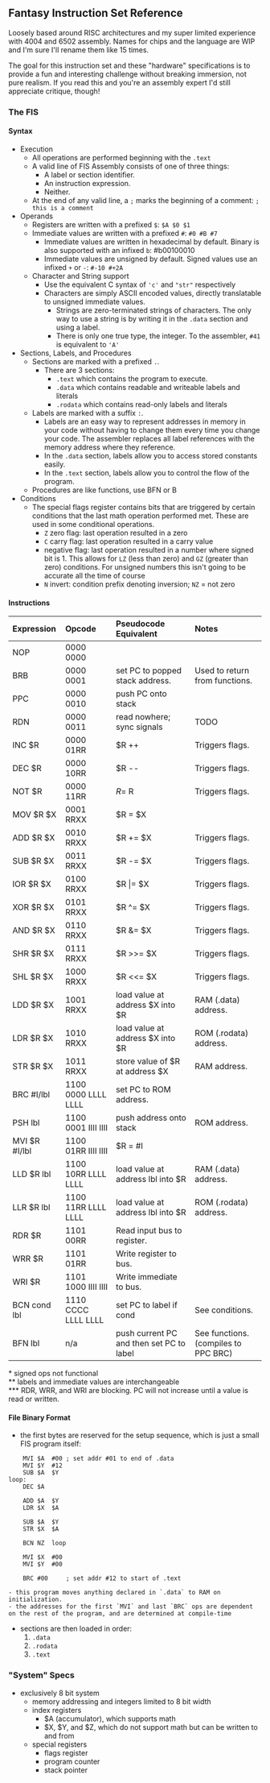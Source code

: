 ## **F**antasy **I**nstruction **S**et Reference
Loosely based around RISC architectures and my super limited experience with 4004 and 6502 assembly. Names for chips and the language are WIP and I'm sure I'll rename them like 15 times.

The goal for this instruction set and these "hardware" specifications is to provide a fun and interesting challenge without breaking immersion, not pure realism. If you read this and you're an assembly expert I'd still appreciate critique, though!

### The FIS
#### Syntax
- Execution
    - All operations are performed beginning with the `.text`
    - A valid line of FIS Assembly consists of one of three things:
        - A label or section identifier.
        - An instruction expression.
        - Neither.
    - At the end of any valid line, a `;` marks the beginning of a comment: `; this is a comment`
- Operands
    - Registers are written with a prefixed `$`: `$A $0 $1`
    - Immediate values are written with a prefixed `#`: `#0 #B #7`
        - Immediate values are written in hexadecimal by default. Binary is also supported with an infixed `b`: #b00100010
        - Immediate values are unsigned by default. Signed values use an infixed `+` or `-`: `#-10 #+2A`
    - Character and String support
        - Use the equivalent C syntax of `'c'` and `"str"` respectively
        - Characters are simply ASCII encoded values, directly translatable to unsigned immediate values.
            - Strings are zero-terminated strings of characters. The only way to use a string is by writing it in the `.data` section and using a label.
            - There is only one true type, the integer. To the assembler, `#41` is equivalent to `'A'`
- Sections, Labels, and Procedures
    - Sections are marked with a prefixed `.`.
        - There are 3 sections:
            - `.text` which contains the program to execute.
            - `.data` which contains readable and writeable labels and literals
            - `.rodata` which contains read-only labels and literals
    - Labels are marked with a suffix `:`.
        - Labels are an easy way to represent addresses in memory in your code without having to change them every time you change your code. The assembler replaces all label references with the memory address where they reference.
        - In the `.data` section, labels allow you to access stored constants easily.
        - In the `.text` section, labels allow you to control the flow of the program.
    - Procedures are like functions, use BFN or B
- Conditions
    - The special flags register contains bits that are triggered by certain conditions that the last math operation performed met. These are used in some conditional operations.
        - `Z` zero flag: last operation resulted in a zero
        - `C` carry flag: last operation resulted in a carry value
        - negative flag: last operation resulted in a number where signed bit is 1. This allows for `LZ` (less than zero) and `GZ` (greater than zero) conditions. For unsigned numbers this isn't going to be accurate all the time of course
        - `N` invert: condition prefix denoting inversion; `NZ` = not zero

#### Instructions
| Expression | Opcode | Pseudocode Equivalent | Notes
| :------ | :-- | :-- | :--
NOP       | 0000 0000
BRB       | 0000 0001 | set PC to popped stack address. | Used to return from functions.
PPC       | 0000 0010 | push PC onto stack
RDN       | 0000 0011 | read nowhere; sync signals | TODO
INC $R    | 0000 01RR | $R ++ | Triggers flags.
DEC $R    | 0000 10RR | $R -- | Triggers flags.
NOT $R    | 0000 11RR | $R = ~$R | Triggers flags.
MOV $R $X | 0001 RRXX | $R = $X
ADD $R $X | 0010 RRXX | $R += $X | Triggers flags.
SUB $R $X | 0011 RRXX | $R -= $X | Triggers flags.
IOR $R $X | 0100 RRXX | $R \|= $X | Triggers flags.
XOR $R $X | 0101 RRXX | $R ^= $X | Triggers flags.
AND $R $X | 0110 RRXX | $R &= $X | Triggers flags.
SHR $R $X | 0111 RRXX | $R >>= $X | Triggers flags.
SHL $R $X | 1000 RRXX | $R <<= $X | Triggers flags.
LDD $R $X | 1001 RRXX | load value at address $X into $R | RAM (.data) address.
LDR $R $X | 1010 RRXX | load value at address $X into $R | ROM (.rodata) address.
STR $R $X | 1011 RRXX | store value of $R at address $X | RAM address.
BRC #I/lbl   | 1100 0000 LLLL LLLL | set PC to ROM address.
PSH lbl   | 1100 0001 IIII IIII | push address onto stack | ROM address.
MVI $R #I/lbl | 1100 01RR IIII IIII | $R = #I
LLD $R lbl| 1100 10RR LLLL LLLL | load value at address lbl into $R | RAM (.data) address.
LLR $R lbl| 1100 11RR LLLL LLLL | load value at address lbl into $R | ROM (.rodata) address.
RDR $R    | 1101 00RR | Read input bus to register.
WRR $R    | 1101 01RR | Write register to bus.
WRI $R    | 1101 1000 IIII IIII | Write immediate to bus.
BCN cond lbl | 1110 CCCC LLLL LLLL | set PC to label if cond | See conditions.
BFN lbl   | n/a | push current PC and then set PC to label | See functions. (compiles to PPC BRC)

\* signed ops not functional  
\*\* labels and immediate values are interchangeable  
\*\*\* RDR, WRR, and WRI are blocking. PC will not increase until a value is read or written.

#### File Binary Format
- the first bytes are reserved for the setup sequence, which is just a small FIS program itself:
```
    MVI $A  #00 ; set addr #01 to end of .data
    MVI $Y  #12
    SUB $A  $Y
loop:
    DEC $A

    ADD $A  $Y
    LDR $X  $A

    SUB $A  $Y
    STR $X  $A

    BCN NZ  loop

    MVI $X  #00
    MVI $Y  #00

    BRC #00     ; set addr #12 to start of .text
```
    - this program moves anything declared in `.data` to RAM on initialization.
    - the addresses for the first `MVI` and last `BRC` ops are dependent on the rest of the program, and are determined at compile-time
- sections are then loaded in order:
    1. `.data`
    2. `.rodata`
    3. `.text`

### "System" Specs
- exclusively 8 bit system
    - memory addressing and integers limited to 8 bit width
    - index registers
        - $A (accumulator), which supports math
        - $X, $Y, and $Z, which do not support math but can be written to and from
    - special registers
        - flags register
        - program counter
        - stack pointer
